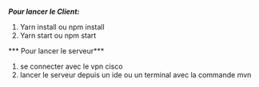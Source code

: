 
***Pour lancer le Client:***

1. Yarn install ou npm install 
2. Yarn start ou npm start 

*** Pour lancer le serveur***
1.  se connecter avec le vpn cisco
2.  lancer le serveur depuis un ide ou un terminal avec la commande mvn
